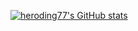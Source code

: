 [![heroding77's GitHub stats](https://github-readme-stats.vercel.app/api?username=heroding77&count_private=true&show_icons=true&theme=ambient_gradient)](https://github.com/anuraghazra/github-readme-stats)


<!--
**heroding77/heroding77** is a ✨ _special_ ✨ repository because its `README.md` (this file) appears on your GitHub profile.

Here are some ideas to get you started:

- 🔭 I’m currently working on ...
- 🌱 I’m currently learning ...
- 👯 I’m looking to collaborate on ...
- 🤔 I’m looking for help with ...
- 💬 Ask me about ...
- 📫 How to reach me: ...
- 😄 Pronouns: ...
- ⚡ Fun fact: ...
-->
